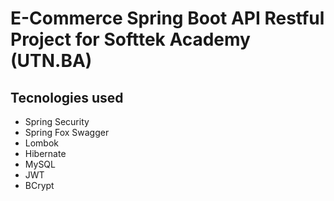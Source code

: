 E-Commerce Spring Boot API Restful Project for Softtek Academy (UTN.BA)
=======================================================================

Tecnologies used 
----------------
- Spring Security
- Spring Fox Swagger
- Lombok
- Hibernate
- MySQL
- JWT
- BCrypt

